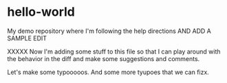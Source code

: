 # hello-world
My demo repository where I'm following the help directions AND ADD A SAMPLE EDIT

XXXXX Now I'm adding some stuff to this file so that I can play around with the behavior in the diff and make some suggestions and comments. 

Let's make some typooooos. And some more tyupoes that we can fizx.
